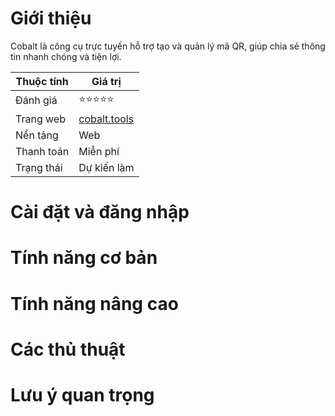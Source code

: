# Giới thiệu
Cobalt là công cụ trực tuyến hỗ trợ tạo và quản lý mã QR, giúp chia sẻ thông tin nhanh chóng và tiện lợi.

| Thuộc tính         | Giá trị                                  |
|--------------------|------------------------------------------|
| Đánh giá           | ⭐⭐⭐⭐⭐                                   |
| Trang web          | [cobalt.tools](https://cobalt.tools)     |
| Nền tảng           | Web                                     |
| Thanh toán         | Miễn phí                                 |
| Trạng thái         | Dự kiến làm                              |

# Cài đặt và đăng nhập

# Tính năng cơ bản

# Tính năng nâng cao

# Các thủ thuật

# Lưu ý quan trọng
